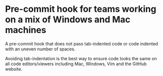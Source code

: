 # Pre-commit hook for teams working on a mix of Windows and Mac machines

A pre-commit hook that does not pass tab-indented code or code indented with an uneven number of spaces. 

Avoiding tab-indentation is the best way to ensure code looks the same on all code editors/viewers including Mac, Windows, Vim and the GitHub website. 

